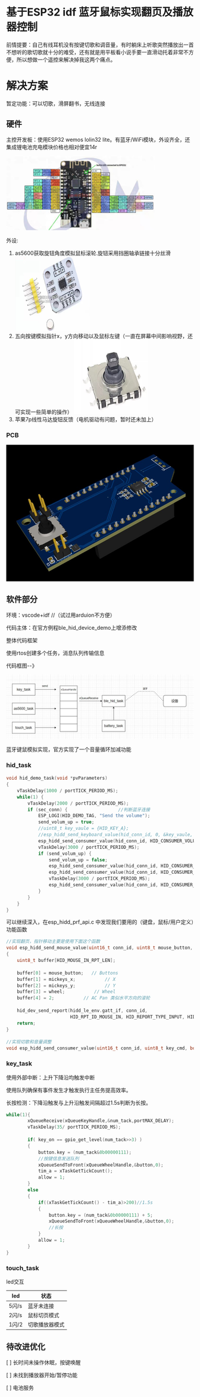 # 基于ESP32 idf 蓝牙鼠标实现翻页及播放器控制

前情提要：自己有线耳机没有按键切歌和调音量，有时躺床上听歌突然播放出一首不想听的歌切歌就十分的难受，还有就是用平板看小说手要一直滑动托着非常不方便，所以想做一个遥控来解决掉我这两个痛点。

# 解决方案

暂定功能：可以切歌，滑屏翻书，无线连接

## 硬件

主控开发板：使用ESP32 wemos lolin32 lite。有蓝牙/WiFi模块，外设齐全，还集成锂电池充电模块价格也相对便宜14r

<img src="https://github.com/rein-wxy/hid_mouse/blob/main/photo/%E4%B8%BB%E6%8E%A7.jpg" width="400" height="200" alt="主控"/><br/>




外设:
1. as5600获取旋钮角度模拟鼠标滚轮.旋钮采用挡圈轴承链接十分丝滑
<img src="https://github.com/rein-wxy/hid_mouse/blob/main/photo/as5600.jpg" width="200" height="200" alt="as5600"/><br/>
2. 五向按键模拟指针x，y方向移动以及鼠标左键（一直在屏幕中间影响视野，还可实现一些简单的操作）
<img src="https://github.com/rein-wxy/hid_mouse/blob/main/photo/%E4%BA%94%E5%90%91%E6%8C%89%E9%94%AE.jpg" width="200" height="200" alt="五向开关"/><br/>
3. 苹果7p线性马达旋钮反馈（电机驱动有问题，暂时还未加上）



### PCB

![image](https://github.com/rein-wxy/hid_mouse/blob/main/photo/PCB3D%E5%9B%BE%E7%89%87.jpg)

## 软件部分

环境：vscode+idf  //（试过用arduion不方便）

代码主体：在官方例程ble_hid_device_demo上增添修改

整体代码框架

使用rtos创建多个任务，消息队列传输信息

代码框图--》

![image](https://github.com/rein-wxy/hid_mouse/blob/main/photo/%E7%A8%8B%E5%BA%8F%E6%A1%86%E5%9B%BE.jpg)

蓝牙键鼠模拟实现，官方实现了一个音量循环加减功能

### hid_task

~~~ c
void hid_demo_task(void *pvParameters)
{
    vTaskDelay(1000 / portTICK_PERIOD_MS);
    while(1) {
        vTaskDelay(2000 / portTICK_PERIOD_MS);
        if (sec_conn) {				      //判断蓝牙连接
            ESP_LOGI(HID_DEMO_TAG, "Send the volume");
            send_volum_up = true;
            //uint8_t key_vaule = {HID_KEY_A};
            //esp_hidd_send_keyboard_value(hid_conn_id, 0, &key_vaule, 1);
            esp_hidd_send_consumer_value(hid_conn_id, HID_CONSUMER_VOLUME_UP, true);//发送音量加信号
            vTaskDelay(3000 / portTICK_PERIOD_MS);
            if (send_volum_up) {
                send_volum_up = false;
                esp_hidd_send_consumer_value(hid_conn_id, HID_CONSUMER_VOLUME_UP, false);//停止
                esp_hidd_send_consumer_value(hid_conn_id, HID_CONSUMER_VOLUME_DOWN, true);
                vTaskDelay(3000 / portTICK_PERIOD_MS);
                esp_hidd_send_consumer_value(hid_conn_id, HID_CONSUMER_VOLUME_DOWN, false);
            }
        }
    }
}
~~~

可以继续深入，在esp_hidd_prf_api.c 中发现我们要用的（键盘，鼠标/用户定义）功能函数

~~~ c
//实现翻页，指针移动主要是使用下面这个函数
void esp_hidd_send_mouse_value(uint16_t conn_id, uint8_t mouse_button, int8_t mickeys_x, int8_t mickeys_y,int8_t wheel)
{
    uint8_t buffer[HID_MOUSE_IN_RPT_LEN];

    buffer[0] = mouse_button;   // Buttons
    buffer[1] = mickeys_x;           // X
    buffer[2] = mickeys_y;           // Y
    buffer[3] = wheel;           // Wheel
    buffer[4] = 2;           // AC Pan 类似水平方向的滚轮

    hid_dev_send_report(hidd_le_env.gatt_if, conn_id,
                        HID_RPT_ID_MOUSE_IN, HID_REPORT_TYPE_INPUT, HID_MOUSE_IN_RPT_LEN, buffer);
    return;
}

//实现切歌和音量调整
void esp_hidd_send_consumer_value(uint16_t conn_id, uint8_t key_cmd, bool key_pressed)
~~~

### key_task

使用外部中断：上升下降沿均触发中断

使用队列确保有事件发生才触发执行主任务提高效率。

长按检测：下降沿触发与上升沿触发间隔超过1.5s判断为长按。

``` c
while(1){
		xQueueReceive(xQueueKeyHandle,&num_tack,portMAX_DELAY);
    	vTaskDelay(35/ portTICK_PERIOD_MS);
        
        if( key_on == gpio_get_level(num_tack>>3) )
        {
            button.key = (num_tack&0b00000111);
            //按键信息发送队列 
            xQueueSendToFront(xQueueWheelHandle,&button,0);
            tim_a = xTaskGetTickCount();
            allow = 1;
        }
        else
        {
            if((xTaskGetTickCount() - tim_a)>200)//1.5s
            {
                button.key = (num_tack&0b00000111) + 5;
                xQueueSendToFront(xQueueWheelHandle,&button,0);
                //长按
            }
            allow = 1;
        } 
}
```



### touch_task

led交互

| led   | 状态           |
| ----- | -------------- |
| 5闪/s | 蓝牙未连接     |
| 2闪/s | 鼠标切页模式   |
| 1闪/2 | 切歌播放器模式 |






## 待改进优化
[ ]  长时间未操作休眠，按键唤醒

[ ]  未找到播放器开始/暂停功能

[ ]  电池服务

